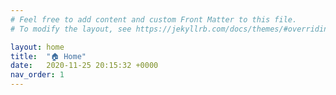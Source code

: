 ```yaml
---
# Feel free to add content and custom Front Matter to this file.
# To modify the layout, see https://jekyllrb.com/docs/themes/#overriding-theme-defaults

layout: home
title:  "🏠 Home"
date:   2020-11-25 20:15:32 +0000
nav_order: 1
---
```

